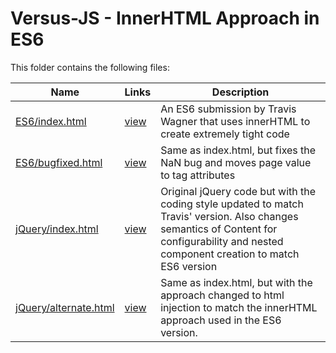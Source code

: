 # Versus-JS - InnerHTML Approach in ES6

This folder contains the following files:

| Name | Links | Description |
| ---- | ----- | ----------- |
| [ES6/index.html](ES6/index.html) | [view](https://jbanes.github.io/versus-js/InnerHTML/ES6/index.html) | An ES6 submission by Travis Wagner that uses innerHTML to create extremely tight code |
| [ES6/bugfixed.html](ES6/bugfixed.html) | [view](https://jbanes.github.io/versus-js/InnerHTML/ES6/bugfixed.html) | Same as index.html, but fixes the NaN bug and moves page value to tag attributes |
| [jQuery/index.html](jQuery/index.html) | [view](https://jbanes.github.io/versus-js/InnerHTML/jQuery/index.html) | Original jQuery code but with the coding style updated to match Travis' version. Also changes semantics of Content for configurability and nested component creation to match ES6 version |
| [jQuery/alternate.html](jQuery/alternate.html) | [view](https://jbanes.github.io/versus-js/InnerHTML/jQuery/alternate.html) | Same as index.html, but with the approach changed to html injection to match the innerHTML approach used in the ES6 version. |

